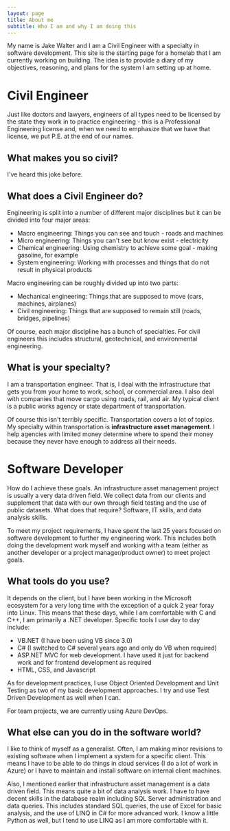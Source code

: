 ```yaml
---
layout: page
title: About me
subtitle: Who I am and why I am doing this
---
```


My name is Jake Walter and I am a Civil Engineer with a specialty
in software development.  This site is the starting page for a homelab
that I am currently working on building.  The idea is to provide a
diary of my objectives, reasoning, and plans for the system I am
setting up at home.

# Civil Engineer
Just like doctors and lawyers, engineers of all types need to be
licensed by the state they work in to practice engineering - this
is a Professional Engineering license and, when we need to emphasize
that we have that license, we put P.E. at the end of our names.

## What makes you so civil?
I've heard this joke before.

## What does a Civil Engineer do?
Engineering is split into a number of different major disciplines but
it can be divided into four major areas:
- Macro engineering:  Things you can see and touch - roads and machines
- Micro engineering:  Things you can't see but know exist - electricity
- Chemical engineering:  Using chemistry to achieve some goal - making gasoline, for example
- System engineering:  Working with processes and things that do not result in physical products

Macro engineering can be roughly divided up into two parts:
- Mechanical engineering: Things that are supposed to move (cars, machines, airplanes)
- Civil engineering:  Things that are supposed to remain still (roads, bridges, pipelines)

Of course, each major discipline has a bunch of specialties.  For civil
engineers this includes structural, geotechnical, and environmental
engineering.

## What is **your** specialty?
I am a transportation engineer.  That is, I deal with the infrastructure
that gets you from your home to work, school, or commercial area.  I also
deal with companies that move cargo using roads, rail, and air.  My typical
client is a public works agency or state department of transportation.  

Of course this isn't terribly specific.  Transportation covers a lot of
topics.  My specialty within transportation is **infrastructure asset management**.
I help agencies with limited money determine where to spend their money 
because they never have enough to address all their needs.

# Software Developer
How do I achieve these goals.  An infrastructure asset management project
is usually a very data driven field.  We collect data from our clients
and supplement that data with our own through field testing and the use
of public datasets.  What does that require?  Software, IT skills, and
data analysis skills.

To meet my project requirements, I have spent the last 25 years focused
on software development to further my engineering work.  This includes
both doing the development work myself and working with a team (either
as another developer or a project manager/product owner) to meet project
goals.

## What tools do you use?
It depends on the client, but I have been working in the Microsoft
ecosystem for a very long time with the exception of a quick 2 year
foray into Linux.  This means that these days, while I am comfortable
with C and C++, I am primarily a .NET developer.  Specific tools I use
day to day include:

- VB.NET (I have been using VB since 3.0)
- C# (I switched to C# several years ago and only do VB when required)
- ASP.NET MVC for web development.  I have used it just for backend work and for frontend development as required
- HTML, CSS, and Javascript

As for development practices, I use Object Oriented Development and 
Unit Testing as two of my basic development approaches.  I try and 
use Test Driven Development as well when I can.

For team projects, we are currently using Azure DevOps.

## What else can you do in the software world?
I like to think of myself as a generalist.  Often, I am making minor
revisions to existing software when I implement a system for a specific
client.  This means I have to be able to do things in cloud services
(I do a lot of work in Azure) or I have to maintain and install software
on internal client machines.

Also, I mentioned earlier that infrastructure asset management is a data
driven field.  This means quite a bit of data analysis work.  I have to
have decent skills in the database realm including SQL Server administration
and data queries.  This includes standard SQL queries, the use of Excel
for basic analysis, and the use of LINQ in C# for more advanced work.
I know a little Python as well, but I tend to use LINQ as I am more
comfortable with it.